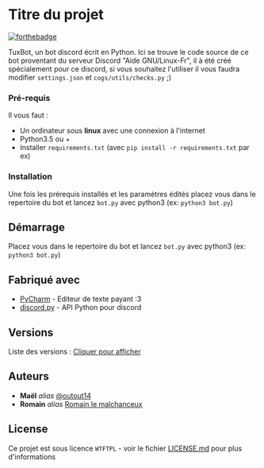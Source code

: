 # Titre du projet

[![forthebadge](http://forthebadge.com/images/badges/contains-cat-gifs.svg)](http://forthebadge.com)

TuxBot, un bot discord écrit en Python.
Ici se trouve le code source de ce bot proventant du serveur Discord "Aide GNU/Linux-Fr", il à été créé spécialement pour ce discord, si vous souhaitez l'utiliser il vous faudra modifier ``settings.json`` et ``cogs/utils/checks.py`` ;)

### Pré-requis

Il vous faut :

- Un ordinateur sous **linux** avec une connexion à l'internet
- Python3.5 ou + 
- Installer ``requirements.txt`` (avec ``pip install -r requirements.txt`` par ex)

### Installation

Une fois les prérequis installés et les paramètres édités placez vous dans le repertoire du bot et lancez ``bot.py`` avec python3 (ex: ``python3 bot.py``)

## Démarrage

Placez vous dans le repertoire du bot et lancez ``bot.py`` avec python3 (ex: ``python3 bot.py``)

## Fabriqué avec
* [PyCharm](https://www.jetbrains.com/pycharm/) - Editeur de texte payant :3
* [discord.py](https://github.com/Rapptz/discord.py) - API Python pour discord

## Versions
Liste des versions : [Cliquer pour afficher](https://github.com/outout14/tuxbot-bot/tags)

## Auteurs
* **Maël** _alias_ [@outout14](https://github.com/outout14)
* **Romain** _alias_ [Romain le malchanceux](https://github.com/Rom194)

## License

Ce projet est sous licence ``WTFTPL`` - voir le fichier [LICENSE.md](LICENSE.md) pour plus d'informations


